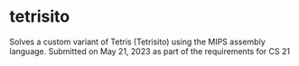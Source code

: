 # tetrisito
Solves a custom variant of Tetris (Tetrisito) using the MIPS assembly language. Submitted on May 21, 2023 as part of the requirements for CS 21
